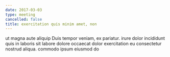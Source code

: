 ```yaml
---
date: 2017-03-03
type: meeting
cancelled: false
title: exercitation quis minim amet, non
---
```

ut magna aute aliquip Duis tempor veniam, ex pariatur. irure dolor incididunt quis in laboris sit labore dolore occaecat dolor exercitation eu consectetur nostrud aliqua. commodo ipsum eiusmod do